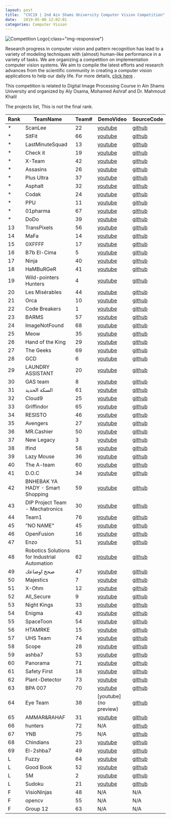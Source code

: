 ```yaml
---
layout: post
title:  "CVC19 | 2nd Ain Shams University Computer Vision Competition"
date:   2019-05-08 12:02:01
categories: Computer Vision
---
```


![Competition Logo](https://image.ibb.co/h25pPS/CVC_logo.png){:class="img-responsive"}

Research progress in computer vision and pattern recognition has lead to a variety of modeling techniques with (almost) human-like performance in a variety of tasks. We are organizing a competition on implementation computer vision systems. We aim to compile the latest efforts and research advances from the scientific community in creating a computer vision applications to help our daily life. 
For more details, [click here](http://ihub.asu.edu.eg/cvc19.html)
.

This competition is related to Digital Image Processing Course in Ain Shams University and organized by Aly Osama, Mohamed Ashraf and Dr. Mahmoud Khalil

The projects list, This is not the final rank.  

|Rank|TeamName|Team#|DemoVideo|SourceCode|
|-------|-------|-------|-------|-------|
*|ScanLee|22|[youtube](https://www.youtube.com/watch?v=YwVEqtSxIM8&feature=youtu.be&fbclid=IwAR1r2SEXiNYrXbm8hGDTHM02FwrZL4-6bLZJZ_qO0xRcoB4I6h4fGv1UwR4)|[github](https://github.com/3omar3allam/salah-ly)
*|SitFit|66|[youtube](https://youtu.be/UXKte1Qf39A)|[github](https://github.com/SamuelFarid/SitFit)
*|LastMinuteSquad|13|[youtube](https://youtu.be/oeaySq77Bmc)|[github](https://github.com/AmrMohamed96/freshmen_table_parser_LMS)
*|Check it|19|[youtube](https://www.youtube.com/playlist?list=PLpIgTVyzkB4RoXK8aVgWw7RMEQG3rPpLa)|[github](https://github.com/C-Script/AutoGuide)
*|X-Team|42|[youtube](https://youtu.be/Ft0mwggR25U)|[github](https://github.com/diaaahmed850/Vision19)
*|Assasins|26|[youtube](https://youtu.be/nRJnQESD81k)|[github](https://github.com/ahmhekal/Drawings_To_autoCad)
*|Plus Ultra|37|[youtube](https://www.facebook.com/kiro.wadie/videos/10215915202087735/)|[github](https://github.com/DavidIbrahim/ERToSQL)
*|Asphalt|32|[youtube](https://www.youtube.com/watch?v=5_aO7wyKmOU&feature=youtu.be&fbclid=IwAR1Z7pEKJsIllmXMO3dIIL5SvRd-GWMSz68_Nf1RN9T1FegykRvAIeJMgTU)|[github](https://github.com/MoamenAhmedEl-Nashar/Asphalt)
*|Codak|24|[youtube](https://youtu.be/niApNTYrF8k)|[github](https://github.com/AyaDarwish/Pseudocode-Converter-CVC)
*|PPU|11|[youtube](https://www.youtube.com/watch?v=feCZ_rXH6UE&feature=youtu.be&fbclid=IwAR2PKETHUbcYKJisY9lxDyqpi5WoFMh8B4xUlGN0XeAq6XL9nQb4HZw3sic)|[github](https://github.com/eng-OmarAdel/PPU?fbclid=IwAR2StymRg19yUoM3UGt86yByphm1uGJbTXIBOmEPZmxtRC-FWbpbFs7gWR4)
*|01pharma|67|[youtube](https://youtu.be/7uhmjrfo9qQ)|[github](https://github.com/YomnaJehad/Drug-Pills-Identification-App)
*|DoDo|39|[youtube](https://youtu.be/9pp_zGtAmGk )|[github](https://github.com/AlJazari1440/DoDo_ws )
13|TransPixels|56|[youtube](https://www.youtube.com/watch?v=j7Hj9SPsO_k&feature=youtu.be&fbclid=IwAR23BmTVSu9Eyv6SBsJVyTWQDQJ5OlJfitjjuXNZ0mquwDRLkum0gSoCiok)|[github](https://github.com/AbdelrhmanMagdy/trans-pixels)
14|MaFa|14|[youtube](https://youtu.be/lLNY1k0gY2c)|[github](https://github.com/Fady-Saeed/Mokhalfati-Integrated)
15|0XFFFF|17|[youtube](https://drive.google.com/open?id=15eTuyoUNq_pmm-mtxZ5q0AOj3BQpLpfU)|[github](https://github.com/fadymedhat2236/0XFFFFF-IP)
16|B7b El-Cima|5|[youtube](https://youtu.be/HuqR4sw75ko)|[github](https://github.com/SuperMoody/b7b_el_cima.git)
17|Ninja|40|[youtube](https://drive.google.com/file/d/13U_bDedSSWpv50RFDHmI9cr_9gPOz3di/view?usp=sharing)|[github](https://github.com/Amira-Fareed/Camera-Dialer)
18|HaMBuRGeR|41|[youtube](https://youtu.be/0GmiJvBlCwk)|[github](https://github.com/bothaynahazem/Student-ID-Card-Scanner)
19|Wild-pointers Hunters|4|[youtube](https://www.youtube.com/watch?v=xUIy5EQ3R6s&t=2s)|[github](https://github.com/OlaHamdy3/National-ID-card-reader)
20|Les Misérables|44|[youtube](https://youtu.be/SFog5FCl6OI)|[github](https://github.com/DarioMars97/ImageProcessing_Project_2019)
21|Orca|10|[youtube](https://drive.google.com/open?id=1LOtMQKHlAmZqM6DJC46BG5qehVZr3W4X)|[github](https://github.com/Salmaaattia/Plastic-Classification-.git)
22|Code Breakers|1|[youtube](https://www.youtube.com/watch?v=dA7OlHviErc&t=40s)|[github](https://github.com/AhmedSadek60/TableScanner)
23|BARMS|57|[youtube](https://youtu.be/PeIvEEkMYSc)|[github](https://github.com/BasmaMauad/VirtualFittingRoom)
24|ImageNotFound|68|[youtube](https://youtu.be/ugkKnNf6t3c)|[github](https://github.com/MuhammedMegz/Smart-Traffic-light-control.git)
25|Meow|35|[youtube](https://youtu.be/gxZ3qgENN7c)|[github](https://github.com/Amrallah/Bookworm)
26|Hand of the King|29|[youtube](https://www.youtube.com/watch?v=haRkKLDiGCw)|[github](https://github.com/BassemMounir/Hand-Of-The-King)
27|The Geeks|69|[youtube](https://drive.google.com/drive/folders/1QfdCr512rORahTVvsEWK6phYVbgSBGJf)|[github](https://github.com/markmmt/NutritionApp_DIP_Project)
28|GCD|6|[youtube](https://youtu.be/JE9NrXV7K2w )|[github](https://github.com/HajarELbadawy/Image-Project-Lane-Detection.git)
29|LAUNDRY ASSISTANT|20|[youtube](https://drive.google.com/drive/folders/11qRwAk8UitGeKpmqZYVICRbTOJHhFSnf?fbclid=IwAR0UrQ_vugEQL--fzcrqgjnjy6ABQMYvi0GqLJItvRNigamvOHlLcmoJPXk)|[github](https://github.com/islambahnasawy/Computer-Vision-CSE)
30|GAS team|8|[youtube](https://youtu.be/JUid8smSxjM)|[github](https://github.com/MohamedMedhatGhareeb/Object-Tracing_Robot-Grabbing)
31|السكة الحديد|61|[youtube](https://www.youtube.com/watch?v=uDQbl2ZYrrM&feature=youtu.be)|[github](https://github.com/Khaled-Issa/Timetable-Clarification?files=1)
32|Cloud9|25|[youtube](https://drive.google.com/open?id=1Ru0awTPqzgYkqhnNQfROzHRJeQorxE_D)|[github](https://github.com/molres/2D-Structure-Analyzer)
33|Griffindor|65|[youtube](https://www.youtube.com/watch?v=ZmXZAtHfOdE)|[github](https://github.com/AhmedSayedSk/ParkingLot)
34|RESISTO|46|[youtube](https://www.youtube.com/watch?v=di8VYU7bFb0&feature=youtu.be)|[github](https://github.com/ETBMina/Resisto)
35|Avengers|27|[youtube](https://drive.google.com/open?id=1X2atykFSFNumHO0-435BLcy_MGX_tf8L)|[github](https://github.com/andrewmagdyanis/LazzyReader)
36|MR.Cashier|50|[youtube](https://www.youtube.com/watch?v=tYlI2bXu7j8&feature=youtu.be&fbclid=IwAR3wPLEobMFTUJKOMOMj-e0sK5KvoHXaiTDt23xUbSndIbbMZY_J2J33C9c)|[github](https://github.com/shimaa7/Mr.Cashier)
37|New Legacy|3|[youtube](https://www.youtube.com/watch?v=HLXY7NRlQGw&feature=youtu.be&fbclid=IwAR1QjeXejqnN6OJhV5ueBtEMIh_qY6gzvqA1A4j3f0VvFn93FxwRxFBj3Wo)|[github](https://github.com/Hanansamir21/New-Legency-Team)
38|Ifind|58|[youtube](https://www.youtube.com/watch?v=Lr0KWTwx-18)|[github](https://github.com/bishogasaad/webserver)
39|Lazy Mouse|36|[youtube](https://drive.google.com/file/d/1bOJCFtMjUvco8CokfhSQ7_8k8bUHr2ma/view?fbclid=IwAR2IJzvl_vuad5dkVfWOXUSperZycy6o6beMPWXZWp-Vz055f4HXhzSTbec)|[github](https://github.com/Mahmoud-Selim/Storyteller)
40|The A-team|60|[youtube](https://youtu.be/4ZrJ-yzK8P4)|[github](https://github.com/CatherineMourad/The-A-team?fbclid=IwAR3HGPZ3x0i5nZ_MaSPGfO7J5T3AniIb6rI28PHE_i0otFXF_gJpPbx6DLo)
41|D.O.C|34|[youtube](https://www.youtube.com/watch?v=hc1QHRtInZs)|[github](https://github.com/ahmedfathy1995/Drowsiness-Detection-ASU-project.git)
42|BNHEBAK YA HADY - Smart Shopping|59|[youtube](https://drive.google.com/drive/folders/1YIii5owOStClxTEYs-0uzgQszs5kBWTm?usp=sharing)|[github](https://github.com/mohamedelshorbagy/Smart-Shopping)
43|DIP Project Team - Mechatronics |30|[youtube](https://youtu.be/c6rJIQGCWpA)|[github](https://github.com/croixakmal/DIP-Project-Team---Mechatronics-PROJECT)
44|Team1|76|[youtube](https://www.youtube.com/watch?v=D8tx-6eT9Wc&feature=youtu.be)|[github](https://github.com/MarkIbrahim95/Image-Processing-Project.git)
45|"NO NAME"|45|[youtube](https://www.youtube.com/watch?v=EIXu94D4wDo&feature=youtu.be)|[github](https://github.com/YoussephAhmed/Arabic-Handwritten-Recogonotion)
46|OpenFusion|16|[youtube](https://www.youtube.com/watch?v=w_uas0t06SQ)|[github](https://github.com/MichaelAkhnoukh/DrugView?fbclid=IwAR3w0yuUcSxSXvSdGIpo6IGnv4rhMxbjYLpsjaipZGUHM4JSIWXcQIaYv4E)
47|Enzo|51|[youtube](https://drive.google.com/open?id=1-ZKe2GnmXikSF25xzMCSRSuaqusZCvu2)|[github](https://github.com/hossa95/ImageProject)
48|Robotics Solutions for Industrial Automation|62|[youtube](https://www.youtube.com/watch?v=bL8fScdBOos&t=23s)|[github](https://github.com/Jubashi1/Digital-Image-Processing-Project.git)
49|صحح اوضاعك|47|[youtube](https://www.youtube.com/watch?v=3U-jcRAeQrs)|[github](https://github.com/IsmaelKhaled/Un-Tiltify)
50|Majestics|7|[youtube](https://youtu.be/bLBm0MVRMWc)|[github](https://github.com/BoulaZa5/latexer)
51|X-Ohm|12|[youtube](https://youtu.be/tFbfJByPlSc)|[github](https://github.com/MohamdFawzy/DIP_X-ohm_project)
52|All_Secure|9|[youtube](https://youtu.be/u8ox8q25Vp4)|[github](https://github.com/1400317/All-Secured)
53|Night Kings|33|[youtube](https://www.youtube.com/watch?v=Pu5tBqKjYC8&t=15s)|[github](https://github.com/MKhayralla/wallPainter)
54|Enigma |43|[youtube](https://www.youtube.com/watch?v=TTJSwraq8ns&feature=youtu.be&fbclid=IwAR1ThDV0WprNWlFacbrRxHDS6zrNAr_0zugvQDK6BYtAEvXxXYgixz18kmQ)|[github](https://github.com/Rehammm/Imageprocessingproject)
55|SpaceToon|54|[youtube](https://www.youtube.com/watch?v=P3GAYgtaO_k&feature=youtu.be&fbclid=IwAR17c9ejMol5jNYOK9zUICOJHWv1e9DXBFbZTMX3A-W3PPoaQ6u3_09fJ_Y)|[github](https://github.com/AhmedGom3a/Image-Processing)
56|HTAMRKE|15|[youtube](https://www.youtube.com/watch?v=7roY830hQ2M&feature=youtu.be)|[github](https://github.com/hebaayman77177/make_cheating_while_doing_exams_harder)
57|UHS Team|74|[youtube](https://youtu.be/GBAT5bWFIco)|[github](https://github.com/ahmed040/Alzahimar-Medicine-Box/tree/master)
58|Scope|28|[youtube](https://www.youtube.com/watch?v=xCm5mw_Zqio)|[github](https://github.com/IslamMagdyElserougy/Magdy.git)
59|ashba7|53|[youtube](https://youtu.be/NsJ9EbdwyXo)|[github](https://github.com/AhmadWaly/Smartdoorbell/)
60|Panorama|71|[youtube](https://www.youtube.com/watch?v=SKlC4PPbCzQ&feature=share)|[github](https://github.com/fatema-ahmed/IP-Project)
61|Safety First|18|[youtube](https://www.youtube.com/watch?v=VcYIQcxWHJg&feature=youtu.be)|[github](https://github.com/mona-medhat/driver-drowsiness-detection.git)
62|Plant-Detector|73|[youtube](https://www.youtube.com/watch?v=6OfZs8AbyNU)|[github](https://github.com/Ahmad-Magrabi/Ahmad-Zakaria-Ali)
63|BPA 007|70|[youtube](https://www.youtube.com/watch?v=SjDeqVe1YQM&feature=youtu.be)|[github](https://github.com/B2Munchy/Image-Identifier)
64|Eye Team |38|[youtube](no preview)|[github](https://github.com/ahmgam/3dscannertrail/blob/master/README.md)
65|AMMAR&RAHAF|31|[youtube](https://youtu.be/Vq1HE2iSfaY)|[github](https://github.com/ammarKhazaa/flashlight-detection/blob/4721104a93ce5d9958684cb9185a1d2a84dc825d/flashlight.py)
66|hunters|72|N/A|[github](https://github.com/famohamed1996/word-hunter/commit/29b018a1647a6c5e1d0f53a601afd766262fb167)
67|YNB|75|N/A|[github](https://github.com/omarahmedsadek/Image_Processing_Project/)
68|Chindians |23|[youtube](https://drive.google.com/drive/folders/1TPSyNLStuobJi46kI4_cG5CjcJjSYsM5)|[github](https://github.com/doaajaber/Chindians-)
69|El-2shba7|49|[youtube](http://www.mediafire.com/file/wjygzp6mvonou80/Project.rar)|[github](https://github.com/MOSALEMM/Image_Proccesiong_project)
L|Fuzzy|64|[youtube](https://youtu.be/k18LE6P1gH4)|[github](https://github.com/MinaMourice/DrugScanner)
L|Good Book|52|[youtube](https://www.youtube.com/watch?v=RNeh67pobwI)|[github](https://github.com/mahmoudatef955/GoodBook)
L|5M|2|[youtube](https://www.youtube.com/watch?v=a7JGgkiCReA&feature=youtu.be)|[github](https://github.com/mmo7amed2010/smartElections)
L|Sudoku|21|[youtube](https://www.youtube.com/watch?v=jS6PSKo0Hk8&fbclid=IwAR13VPxBp4OmU-Bz75Q5s-j_d2OeudYkKv4o8fGAnEdgmAKS5W3DaCB_m78)|[github](https://github.com/Kareem991/Sudoku-Solver)
F|VisioNinjas|48|N/A|N/A
F|opencv|55|N/A|N/A
F|Group 12|63|N/A|N/A
